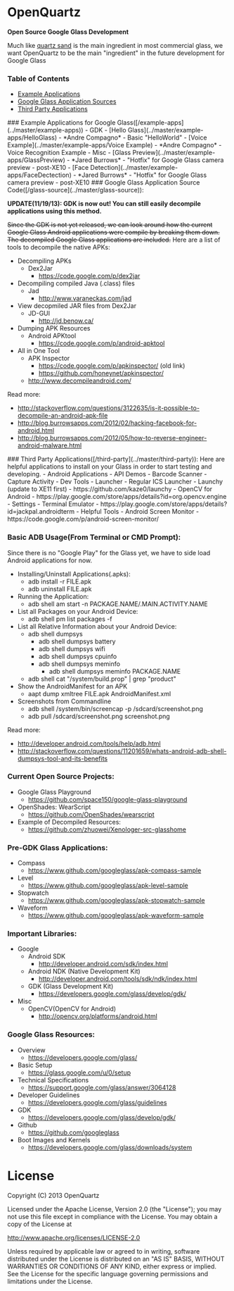OpenQuartz
=========

**Open Source Google Glass Development**

Much like [quartz sand](http://en.wikipedia.org/wiki/Quartz_sand) is the main ingredient in most commercial glass, we want OpenQuartz to be the main "ingredient" in the future development for Google Glass

### Table of Contents  
 - [Example Applications](#example-apps)  
 - [Google Glass Application Sources](#glass-source)  
 - [Third Party Applications](#third-party)  

<a name="example-apps"/>
### Example Applications for Google Glass([/example-apps](../master/example-apps))
 - GDK
   - [Hello Glass](../master/example-apps/HelloGlass) - *Andre Compagno*
     - Basic "HelloWorld"
   - [Voice Example](../master/example-apps/Voice Example) - *Andre Compagno*
     - Voice Recognition Example
 - Misc
   - [Glass Preview](../master/example-apps/GlassPreview) - *Jared Burrows*
     - "Hotfix" for Google Glass camera preview - post-XE10
   - [Face Detection](../master/example-apps/FaceDectection) - *Jared Burrows*
     - "Hotfix" for Google Glass camera preview - post-XE10


<a name="glass-source"/>
### Google Glass Application Source Code([/glass-source](../master/glass-source)):

**UPDATE(11/19/13): GDK is now out! You can still easily decompile applications using this method.**

~~Since the GDK is not yet released, we can look around how the current Google Glass Android applications were compile by breaking them down. The decompiled Google Glass applications are included.~~ Here are a list of tools to decompile the native APKs:
 - Decompiling APKs 
   - Dex2Jar
     - https://code.google.com/p/dex2jar
 - Decompiling compiled Java (.class) files
   - Jad 
     - http://www.varaneckas.com/jad
 - View decopmiled JAR files from Dex2Jar
   - JD-GUI
     - http://jd.benow.ca/
 - Dumping APK Resources
   - Android APKtool
     - https://code.google.com/p/android-apktool
 - All in One Tool
   - APK Inspector
     - https://code.google.com/p/apkinspector/ (old link)
     - https://github.com/honeynet/apkinspector/
   - http://www.decompileandroid.com/

Read more: 
 - http://stackoverflow.com/questions/3122635/is-it-possible-to-decompile-an-android-apk-file
 - http://blog.burrowsapps.com/2012/02/hacking-facebook-for-android.html
 - http://blog.burrowsapps.com/2012/05/how-to-reverse-engineer-android-malware.html

<a name="third-party"/>
### Third Party Applications([/third-party](../master/third-party)):
Here are helpful applications to install on your Glass in order to start testing and developing.
- Android Applications
 - API Demos
 - Barcode Scanner
 - Capture Activity
 - Dev Tools
 - Launcher
   - Regular ICS Launcher
 - Launchy (update to XE11 first) 
   - https://github.com/kaze0/launchy
 - OpenCV for Android
   - https://play.google.com/store/apps/details?id=org.opencv.engine
 - Settings
 - Terminal Emulator
   - https://play.google.com/store/apps/details?id=jackpal.androidterm 
- Helpful Tools
 - Android Screen Monitor
   - https://code.google.com/p/android-screen-monitor/

### Basic ADB Usage(From Terminal or CMD Prompt):
Since there is no "Google Play" for the Glass yet, we have to side load Android applications for now. 
 - Installing/Uninstall Applications(.apks):
   - adb install -r FILE.apk
   - adb uninstall FILE.apk
 - Running the Application:
   - adb shell am start -n PACKAGE.NAME/.MAIN.ACTIVITY.NAME
 - List all Packages on your Android Device:
   - adb shell pm list packages -f 
 - List all Relative Information about your Android Device:
   - adb shell dumpsys
     - adb shell dumpsys battery
     - adb shell dumpsys wifi
     - adb shell dumpsys cpuinfo
     - adb shell dumpsys meminfo
       - adb shell dumpsys meminfo PACKAGE.NAME
   - adb shell cat "/system/build.prop" | grep "product"
 - Show the AndroidManifest for an APK
   - aapt dump xmltree FILE.apk AndroidManifest.xml
 - Screenshots from Commandline
   - adb shell /system/bin/screencap -p /sdcard/screenshot.png
   - adb pull /sdcard/screenshot.png screenshot.png

Read more: 
 - http://developer.android.com/tools/help/adb.html
 - http://stackoverflow.com/questions/11201659/whats-android-adb-shell-dumpsys-tool-and-its-benefits

### Current Open Source Projects:
 - Google Glass Playground
   - https://github.com/space150/google-glass-playground
 - OpenShades: WearScript
   - https://github.com/OpenShades/wearscript
 - Example of Decompiled Resources:
   - https://github.com/zhuowei/Xenologer-src-glasshome

### Pre-GDK Glass Applications:
 - Compass
   - https://www.github.com/googleglass/apk-compass-sample
 - Level
   - https://www.github.com/googleglass/apk-level-sample
 - Stopwatch
   - https://www.github.com/googleglass/apk-stopwatch-sample
 - Waveform
   - https://www.github.com/googleglass/apk-waveform-sample

### Important Libraries:
 - Google
   - Android SDK
     - http://developer.android.com/sdk/index.html
   - Android NDK (Native Development Kit)
     - http://developer.android.com/tools/sdk/ndk/index.html
   - GDK (Glass Development Kit)
     - https://developers.google.com/glass/develop/gdk/
 - Misc
   - OpenCV(OpenCV for Android)
     - http://opencv.org/platforms/android.html

### Google Glass Resources:
 - Overview
   - https://developers.google.com/glass/
 - Basic Setup
   - https://glass.google.com/u/0/setup
 - Technical Specifications
   - https://support.google.com/glass/answer/3064128
 - Developer Guidelines
   - https://developers.google.com/glass/guidelines
 - GDK
   - https://developers.google.com/glass/develop/gdk/
 - Github
   - https://github.com/googleglass
 - Boot Images and Kernels
   - https://developers.google.com/glass/downloads/system


License
========

Copyright (C) 2013 OpenQuartz

Licensed under the Apache License, Version 2.0 (the "License"); you may not use this file except in compliance with the License. You may obtain a copy of the License at
 
  http://www.apache.org/licenses/LICENSE-2.0

Unless required by applicable law or agreed to in writing, software distributed under the License is distributed on an "AS IS" BASIS, WITHOUT WARRANTIES OR CONDITIONS OF ANY KIND, either express or implied. See the License for the specific language governing permissions and limitations under the License.